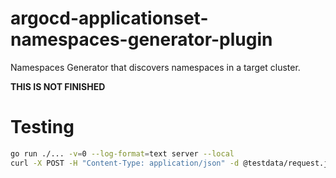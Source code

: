 # argocd-applicationset-namespaces-generator-plugin

Namespaces Generator that discovers namespaces in a target cluster.

**THIS IS NOT FINISHED**

# Testing

```bash
go run ./... -v=0 --log-format=text server --local
curl -X POST -H "Content-Type: application/json" -d @testdata/request.json http://localhost:8080/api/v1/getparams.execute
```
